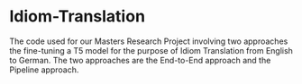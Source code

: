 # Idiom-Translation

The code used for our Masters Research Project involving two approaches the fine-tuning a T5 model for the purpose of Idiom Translation from English to German. The two approaches are the End-to-End approach and the Pipeline approach.
